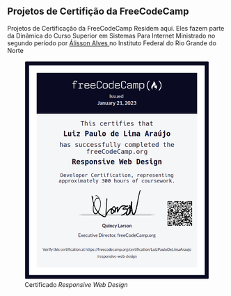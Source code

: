 

## Projetos de Certifição da FreeCodeCamp

<p>
    Projetos de Certificação da FreeCodeCamp
    Residem aqui. Eles fazem parte da Dinâmica
    do Curso Superior em Sistemas Para Internet
    Ministrado no segundo período por
    <a href="https://github.com/dev-alissonalves"> Álisson Alves </a>
    no Instituto Federal do Rio Grande do Norte
<p/>

<figure>
  <img src="CERTIFICATE.png" alt="Meu certificado">
  <figcaption>
    Certificado <i>Responsive Web Design</i>
  </figcaption>
</figure>

